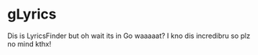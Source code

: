 # gLyrics

Dis is LyricsFinder but oh wait its in Go waaaaat?
I kno dis incredibru so plz no mind kthx!
